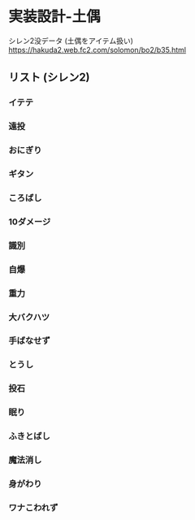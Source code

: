 ﻿実装設計-土偶
==========

シレン2没データ (土偶をアイテム扱い)
https://hakuda2.web.fc2.com/solomon/bo2/b35.html

リスト (シレン2)
----------

### イテテ

### 遠投

### おにぎり

### ギタン

### ころばし

### 10ダメージ

### 識別

### 自爆

### 重力

### 大バクハツ

### 手ばなせず

### とうし

### 投石

### 眠り

### ふきとばし

### 魔法消し

### 身がわり

### ワナこわれず



